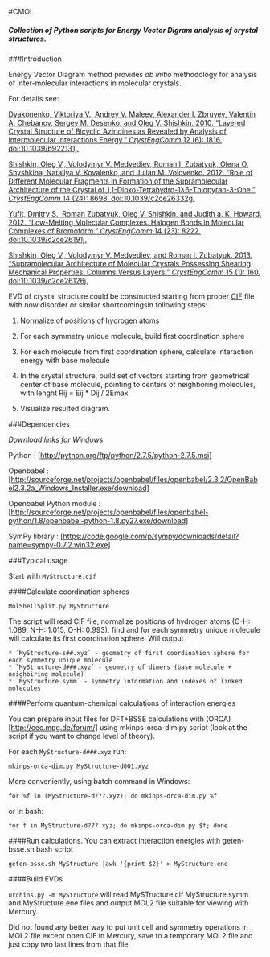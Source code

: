 #CMOL
##### *Collection of Python scripts for Energy Vector Digram analysis of crystal structures.*

###Introduction

Energy Vector Diagram method provides _ab initio_ methodology for analysis of inter-molecular interactions in molecular crystals. 

For details see:

  [Dyakonenko, Viktoriya V., Andrey V. Maleev, Alexander I. Zbruyev, Valentin A. Chebanov, Sergey M. Desenko, and Oleg V. Shishkin. 2010. “Layered Crystal Structure of Bicyclic Aziridines as Revealed by Analysis of Intermolecular Interactions Energy.” _CrystEngComm_ 12 (6): 1816. doi:10.1039/b922131j.](http://xlink.rsc.org/?DOI=b922131j)

  [Shishkin, Oleg V., Volodymyr V. Medvediev, Roman I. Zubatyuk, Olena O. Shyshkina, Nataliya V. Kovalenko, and Julian M. Volovenko. 2012. “Role of Different Molecular Fragments in Formation of the Supramolecular Architecture of the Crystal of 1,1-Dioxo-Tetrahydro-1λ6-Thiopyran-3-One.” _CrystEngComm_ 14 (24): 8698. doi:10.1039/c2ce26332g.](http://xlink.rsc.org/?DOI=c2ce26332g)

  [Yufit, Dmitry S., Roman Zubatyuk, Oleg V. Shishkin, and Judith a. K. Howard. 2012. “Low-Melting Molecular Complexes. Halogen Bonds in Molecular Complexes of Bromoform.” _CrystEngComm_ 14 (23): 8222. doi:10.1039/c2ce26191j.](http://xlink.rsc.org/?DOI=c2ce26191j)

  [Shishkin, Oleg V., Volodymyr V. Medvediev, and Roman I. Zubatyuk. 2013. “Supramolecular Architecture of Molecular Crystals Possessing Shearing Mechanical Properties: Columns Versus Layers.” _CrystEngComm_ 15 (1): 160. doi:10.1039/c2ce26126j.](http://xlink.rsc.org/?DOI=c2ce26126j)

EVD of crystal structure could be constructed starting from proper  [CIF](http://en.wikipedia.org/wiki/Crystallographic_Information_File) file with now disorder or similar shortcomingsin following steps:

  1. Normalize of positions of hydrogen atoms

  2. For each symmetry unique molecule, build first coordination sphere

  3. For each molecule from first coordination sphere, calculate interaction energy with base molecule
  
  4. In the crystal structure, build set of vectors starting from geometrical center of base molecule, pointing to centers of neighboring molecules, with lenght Rij = Eij * Dij / 2Emax
  
  5. Visualize resulted diagram.

###Dependencies

 _Download links for Windows_

  Python : [http://python.org/ftp/python/2.7.5/python-2.7.5.msi]
  
  Openbabel : [http://sourceforge.net/projects/openbabel/files/openbabel/2.3.2/OpenBabel2.3.2a_Windows_Installer.exe/download]
  
  Openbabel Python module : [http://sourceforge.net/projects/openbabel/files/openbabel-python/1.8/openbabel-python-1.8.py27.exe/download]
  
  SymPy library : [https://code.google.com/p/sympy/downloads/detail?name=sympy-0.7.2.win32.exe]

###Typical usage

Start with `MyStructure.cif`

####Calculate coordination spheres

  `MolShellSplit.py MyStructure`

  The script will read CIF file, normalize positions of hydrogen atoms (C-H: 1.089, N-H: 1.015, O-H: 0.993), find and for each symmetry unique molecule will calculate its first coordination sphere. Will output

    * `MyStructure-s##.xyz` - geometry of first coordination sphere for each symmetry unique molecule
    * `MyStructure-d###.xyz` - geometry of dimers (base molecule + neighbiring molecule)
    * `MyStructure.symm` - symmetry information and indexes of linked molecules

####Perform quantum-chemical calculations of interaction energies

  You can prepare input files for DFT+BSSE calculations with (ORCA)[http://cec.mpg.de/forum/] using mkinps-orca-dim.py script (look at the script if you want to change level of theory). 

  For each `MyStructure-d###.xyz` run:

  `mkinps-orca-dim.py MyStructure-d001.xyz`

  More conveniently, using batch command in Windows:
  
  `for %f in (MyStructure-d???.xyz); do mkinps-orca-dim.py %f`

  or in bash:

  `for f in MyStructure-d???.xyz; do mkinps-orca-dim.py $f; done`

####Run calculations. You can extract interaction energies with geten-bsse.sh bash script 

  `geten-bsse.sh MyStructure |awk '{print $2}' > MyStructure.ene`
   
####Build EVDs

  `urchins.py -m MyStructure` will read MySTructure.cif MyStructure.symm and MyStructure.ene files and output MOL2 file suitable for viewing with Mercury. 
  
  Did not found any better way to put unit cell and symmetry operations in MOL2 file except open CIF in Mercury, save to a temporary MOL2 file and just copy two last lines from that file.


  
